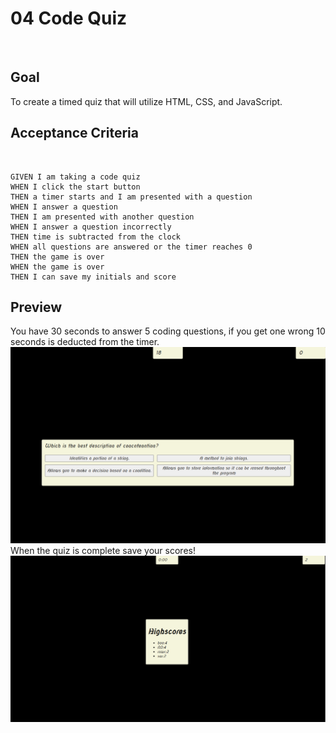 # 04 Code Quiz
​
## Goal
To create a timed quiz that will utilize HTML, CSS, and JavaScript.


## Acceptance Criteria
​
```
GIVEN I am taking a code quiz
WHEN I click the start button
THEN a timer starts and I am presented with a question
WHEN I answer a question
THEN I am presented with another question
WHEN I answer a question incorrectly
THEN time is subtracted from the clock
WHEN all questions are answered or the timer reaches 0
THEN the game is over
WHEN the game is over
THEN I can save my initials and score
```

## Preview
You have 30 seconds to answer 5 coding questions, if you get one wrong 10 seconds is deducted from the timer. 
<img src="assets/Quiz-preview.png">
When the quiz is complete save your scores!
<img src="assets/highscores.png">